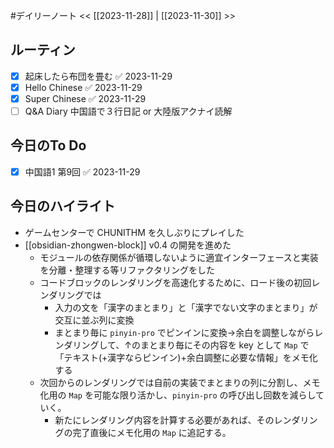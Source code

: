 #デイリーノート
<< [[2023-11-28]] | [[2023-11-30]] >>
## ルーティン
- [x] 起床したら布団を畳む ✅ 2023-11-29
- [x] Hello Chinese ✅ 2023-11-29
- [x] Super Chinese ✅ 2023-11-29
- [ ] Q&A Diary 中国語で３行日記 or 大陸版アクナイ読解
## 今日のTo Do
- [x] 中国語1 第9回 ✅ 2023-11-29
## 今日のハイライト
- ゲームセンターで CHUNITHM を久しぶりにプレイした
- [[obsidian-zhongwen-block]] v0.4 の開発を進めた
	- モジュールの依存関係が循環しないように適宜インターフェースと実装を分離・整理する等リファクタリングをした
	- コードブロックのレンダリングを高速化するために、ロード後の初回レンダリングでは
		- 入力の文を「漢字のまとまり」と「漢字でない文字のまとまり」が交互に並ぶ列に変換
		- まとまり毎に `pinyin-pro` でピンインに変換→余白を調整しながらレンダリングして、↑のまとまり毎にその内容を key として `Map` で「テキスト(+漢字ならピンイン)+余白調整に必要な情報」をメモ化する
	- 次回からのレンダリングでは自前の実装でまとまりの列に分割し、メモ化用の `Map` を可能な限り活かし、`pinyin-pro` の呼び出し回数を減らしていく。
		- 新たにレンダリング内容を計算する必要があれば、そのレンダリングの完了直後にメモ化用の `Map` に追記する。
